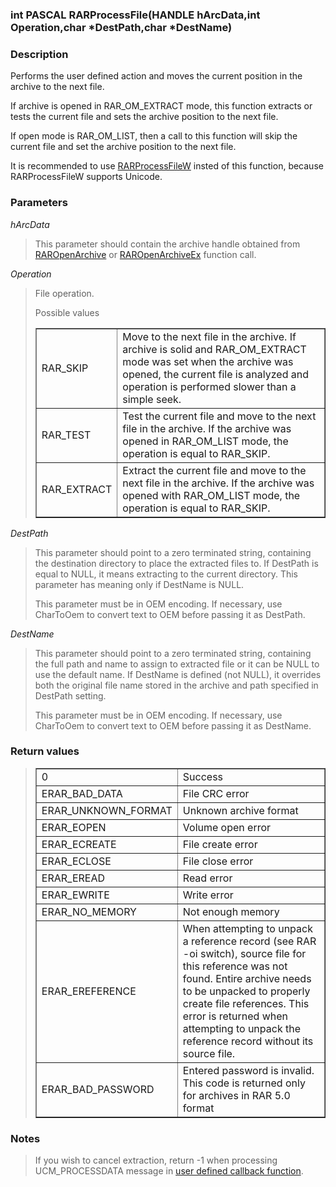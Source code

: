 <!DOCTYPE HTML PUBLIC "-//W3C//DTD HTML 4.01 Transitional//EN">
<html>

<head>
<title>UnRAR.dll Manual</title>
</head>

<body>

<h3>
int PASCAL RARProcessFile(HANDLE hArcData,int Operation,char *DestPath,char *DestName)</h3>

<h3>Description</h3>

<p>Performs the user defined action and moves the current position
in the archive to the next file.</p>
  
<p>If archive is opened in RAR_OM_EXTRACT mode, this function extracts
or tests the current file and sets the archive position to the next file.</p>

<p>If open mode is RAR_OM_LIST, then a call to this function will skip
the current file and set the archive position to the next file.</p>

<p>It is recommended to use <a href="RARProcessFileW.md">RARProcessFileW</a>
insted of this function, because RARProcessFileW supports Unicode.</p>

<h3>Parameters</h3>

<i>hArcData</i>
<blockquote>
This parameter should contain the archive handle obtained from
<a href="RAROpenArchive.md">RAROpenArchive</a> or
<a href="RAROpenArchiveEx.md">RAROpenArchiveEx</a> function call.
</blockquote>

<i>Operation</i>
<blockquote>
  <p>File operation.</p>

  <p>Possible values</p>

  <table border="1">
  <tr>
    <td>RAR_SKIP</td>
    <td>Move to the next file in the archive. If archive is solid
        and RAR_OM_EXTRACT mode was set when the archive was opened,
        the current file is analyzed and operation is performed slower
        than a simple seek.</td>
  </tr><tr>
    <td>RAR_TEST</td>
    <td>Test the current file and move to the next file in the archive.
        If the archive was opened in RAR_OM_LIST mode, the operation
        is equal to RAR_SKIP.</td>
  </tr><tr>
    <td>RAR_EXTRACT</td>
    <td>Extract the current file and move to the next file in the archive.
        If the archive was opened with RAR_OM_LIST mode, the operation
        is equal to RAR_SKIP.</td>
  </tr>
  </table>
</blockquote>

<i>DestPath</i>
<blockquote>
  <p>This parameter should point to a zero terminated string, containing
  the destination directory to place the extracted files to. If DestPath
  is equal to NULL, it means extracting to the current directory.
  This parameter has meaning only if DestName is NULL.</p>

  <p>This parameter must be in OEM encoding. If necessary, use CharToOem
  to convert text to OEM before passing it as DestPath.</p>
</blockquote>

<i>DestName</i>
<blockquote>
  <p>This parameter should point to a zero terminated string, containing
  the full path and name to assign to extracted file or it can be NULL
  to use the default name. If DestName is defined (not NULL),
  it overrides both the original file name stored in the archive
  and path specified in DestPath setting.</p>

  <p>This parameter must be in OEM encoding. If necessary, use CharToOem
  to convert text to OEM before passing it as DestName.</p>
</blockquote>


<h3>Return values</h3>
<blockquote>
<table border="1">
<tr><td> 0                   </td><td> Success </td></tr>
<tr><td> ERAR_BAD_DATA       </td><td> File CRC error </td></tr>
<tr><td> ERAR_UNKNOWN_FORMAT </td><td> Unknown archive format </td></tr>
<tr><td> ERAR_EOPEN          </td><td> Volume open error </td></tr>
<tr><td> ERAR_ECREATE        </td><td> File create error </td></tr>
<tr><td> ERAR_ECLOSE         </td><td> File close error </td></tr>
<tr><td> ERAR_EREAD          </td><td> Read error </td></tr>
<tr><td> ERAR_EWRITE         </td><td> Write error </td></tr>
<tr><td> ERAR_NO_MEMORY      </td><td> Not enough memory</td></tr>
<tr><td> ERAR_EREFERENCE     </td>
<td>When attempting to unpack a reference record (see RAR -oi switch),
source file for this reference was not found. Entire archive needs to be
unpacked to properly create file references. This error is returned when
attempting to unpack the reference record without its source file.</td></tr>
<tr><td> ERAR_BAD_PASSWORD    </td>
<td>Entered password is invalid. This code is returned only for archives
in RAR 5.0 format</td></tr>
</table>
</blockquote>

<h3>Notes</h3>
<blockquote>
  If you wish to cancel extraction, return -1 when processing UCM_PROCESSDATA
  message in <a href="RARCallback.md">user defined callback function</a>.
</blockquote>

</body>

</html>
